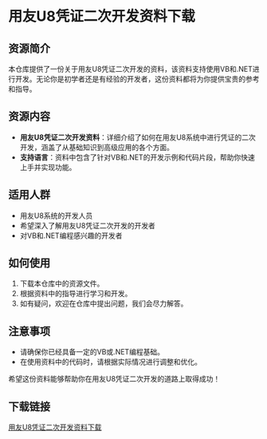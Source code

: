 # 用友U8凭证二次开发资料下载

## 资源简介

本仓库提供了一份关于用友U8凭证二次开发的资料，该资料支持使用VB和.NET进行开发。无论你是初学者还是有经验的开发者，这份资料都将为你提供宝贵的参考和指导。

## 资源内容

- **用友U8凭证二次开发资料**：详细介绍了如何在用友U8系统中进行凭证的二次开发，涵盖了从基础知识到高级应用的各个方面。
- **支持语言**：资料中包含了针对VB和.NET的开发示例和代码片段，帮助你快速上手并实现功能。

## 适用人群

- 用友U8系统的开发人员
- 希望深入了解用友U8凭证二次开发的开发者
- 对VB和.NET编程感兴趣的开发者

## 如何使用

1. 下载本仓库中的资源文件。
2. 根据资料中的指导进行学习和开发。
3. 如有疑问，欢迎在仓库中提出问题，我们会尽力解答。

## 注意事项

- 请确保你已经具备一定的VB或.NET编程基础。
- 在使用资料中的代码时，请根据实际情况进行调整和优化。

希望这份资料能够帮助你在用友U8凭证二次开发的道路上取得成功！

## 下载链接

[用友U8凭证二次开发资料下载](https://pan.quark.cn/s/3b8de127b9aa)